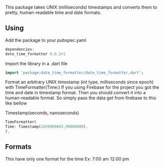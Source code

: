 This package takes UNIX (milliseconds) timestamps and converts them to pretty, human-readable time and date formats.

## Using
Add the package to your pubspec.yaml
```dart
dependencies:
date_time_formatter 0.0.2+1
```
Import the library in a .dart file
```dart
import 'package:date_time_formatter/date_time_formatter.dart';
```
Format an arbitrary UNIX timestamp (int type, milliseconds since epoch) with TimeFormatter(Time:)
If you using Firebase for the project you got the time and date in timestamp format. Then you should convert it into a human-readable format.
So simply pass the data get from firebase to this like bellow

Timestamp(seconds, nanoseconds) 
```dart
TimeFormatter(
Time: Timestamp(1659089683,98000000),
),
```
## Formats
This have only one format for the time 
Ex: 7:00 am
    12:00 pm
